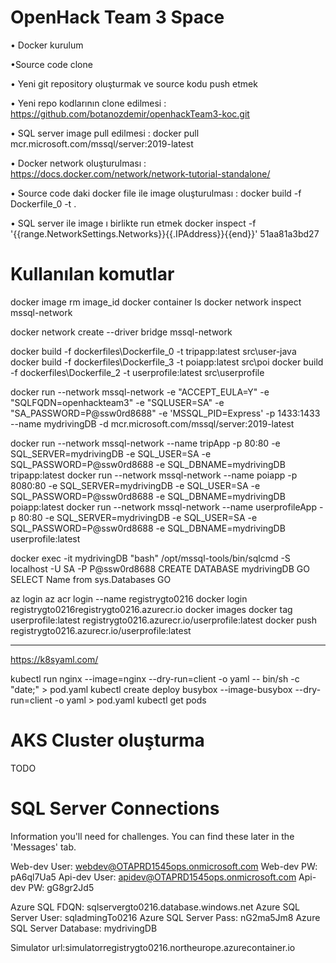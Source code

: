 # OpenHack Team 3 Space

•	Docker kurulum

•Source code clone 

•	Yeni git repository oluşturmak ve source kodu push etmek 

•	Yeni repo kodlarının clone edilmesi : https://github.com/botanozdemir/openhackTeam3-koc.git

•	SQL server image pull edilmesi : 
 docker pull mcr.microsoft.com/mssql/server:2019-latest  

•	Docker network oluşturulması : https://docs.docker.com/network/network-tutorial-standalone/

•	Source code daki docker file ile image oluşturulması : 
docker build -f Dockerfile_0 -t <taggedimage> .

•	SQL server ile image ı birlikte run etmek
docker inspect -f '{{range.NetworkSettings.Networks}}{{.IPAddress}}{{end}}' 51aa81a3bd27


# Kullanılan komutlar

docker image rm image_id
docker container ls
docker network inspect mssql-network

docker network create --driver bridge mssql-network

docker build -f dockerfiles\Dockerfile_0 -t tripapp:latest src\user-java
docker build -f dockerfiles\Dockerfile_3 -t poiapp:latest src\poi
docker build -f dockerfiles\Dockerfile_2 -t userprofile:latest src\userprofile


docker run --network mssql-network -e "ACCEPT_EULA=Y" -e "SQLFQDN=openhackteam3" -e "SQLUSER=SA" -e  "SA_PASSWORD=P@ssw0rd8688" -e 'MSSQL_PID=Express' -p 1433:1433 --name mydrivingDB -d mcr.microsoft.com/mssql/server:2019-latest

docker run --network mssql-network --name tripApp -p 80:80 -e SQL_SERVER=mydrivingDB -e SQL_USER=SA -e SQL_PASSWORD=P@ssw0rd8688 -e SQL_DBNAME=mydrivingDB tripapp:latest
docker run --network mssql-network --name poiapp -p 8080:80 -e SQL_SERVER=mydrivingDB -e SQL_USER=SA -e SQL_PASSWORD=P@ssw0rd8688 -e SQL_DBNAME=mydrivingDB poiapp:latest
docker run --network mssql-network --name userprofileApp -p 80:80 -e SQL_SERVER=mydrivingDB -e SQL_USER=SA -e SQL_PASSWORD=P@ssw0rd8688 -e SQL_DBNAME=mydrivingDB userprofile:latest

docker exec -it mydrivingDB "bash"
/opt/mssql-tools/bin/sqlcmd -S localhost -U SA -P P@ssw0rd8688
CREATE DATABASE mydrivingDB
GO
SELECT Name from sys.Databases
GO

az login
az acr login --name registrygto0216
docker login registrygto0216registrygto0216.azurecr.io
docker images
docker tag userprofile:latest registrygto0216.azurecr.io/userprofile:latest
docker push registrygto0216.azurecr.io/userprofile:latest


-----------------------------------------------------------------

https://k8syaml.com/

kubectl run nginx --image=nginx --dry-run=client -o yaml -- bin/sh -c "date;" > pod.yaml
kubectl create deploy busybox --image-busybox --dry-run=client -o yaml > pod.yaml
kubectl get pods



# AKS Cluster oluşturma

TODO

# SQL Server Connections

Information you'll need for challenges. You can find these later in the 'Messages' tab.

Web-dev User: webdev@OTAPRD1545ops.onmicrosoft.com
Web-dev PW: pA6ql7Ua5
Api-dev User: apidev@OTAPRD1545ops.onmicrosoft.com
Api-dev PW: gG8gr2Jd5

Azure SQL FDQN: sqlservergto0216.database.windows.net
Azure SQL Server User: sqladmingTo0216
Azure SQL Server Pass: nG2ma5Jm8
Azure SQL Server Database: mydrivingDB

Simulator url:simulatorregistrygto0216.northeurope.azurecontainer.io



